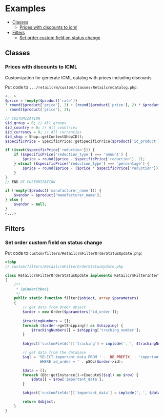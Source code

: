# Examples

- [Classes](#classes)
    - [Prices with discounts to icml](#prices-with-discounts-to-icml)
- [Filters](#filters)
    - [Set order custom field on status change](#set-order-custom-field-on-status-change)

## Classes

### Prices with discounts to ICML

Customization for generate ICML catalog with prices including discounts

Put code to  `.../retailcrm/custom/classes/RetailcrmCatalog.php`:

```php
<...>
$price = !empty($product['rate'])
? round($product['price'], 2) + (round($product['price'], 2) * $product['rate'] / 100)
: round($product['price'], 2);

// CUSTOMIZATION
$id_group = 0; // All groups
$id_country = 0; // All countries
$id_currency = 0; // All currencies
$id_shop = Shop::getContextShopID();
$specificPrice = SpecificPrice::getSpecificPrice($product['id_product'], $id_shop, $id_currency, $id_country, $id_group, null);

if (isset($specificPrice['reduction'])) {
    if ($specificPrice['reduction_type'] === 'amount') {
        $price = round($price - $specificPrice['reduction'], 2);
    } elseif ($specificPrice['reduction_type'] === 'percentage') {
        $price = round($price - ($price * $specificPrice['reduction']), 2);
    }
}
// END OF CUSTOMIZATION

if (!empty($product['manufacturer_name'])) {
    $vendor = $product['manufacturer_name'];
} else {
    $vendor = null;
}
<...>
```

## Filters

### Set order custom field on status change

Put code to `custom/filters/RetailcrmFilterOrderStatusUpdate.php`:

```php
<?php
// custom/filters/RetailcrmFilterOrderStatusUpdate.php

class RetailcrmFilterOrderStatusUpdate implements RetailcrmFilterInterface
{
    /**
     * {@inheritDoc}
     */
    public static function filter($object, array $parameters)
    {
        // get data from Order object
        $order = new Order($parameters['id_order']);
        
        $trackingNumbers = [];
        foreach ($order->getShipping() as $shipping) {
            $trackingNumbers[] = $shipping['tracking_number'];
        }
        
        $object['customFields']['tracking'] = implode(', ', $trackingNumbers);

        // get data from the database
        $sql = 'SELECT important_data FROM ' . _DB_PREFIX_ . 'important_table 
                WHERE id_order = ' . pSQL($order->id);

        $data = [];
        foreach (Db::getInstance()->ExecuteS($sql) as $row) {
            $data[] = $row['important_data'];
        }

        $object['customFields']['important_data'] = implode(', ', $data);

        return $object;
    }
}
```

